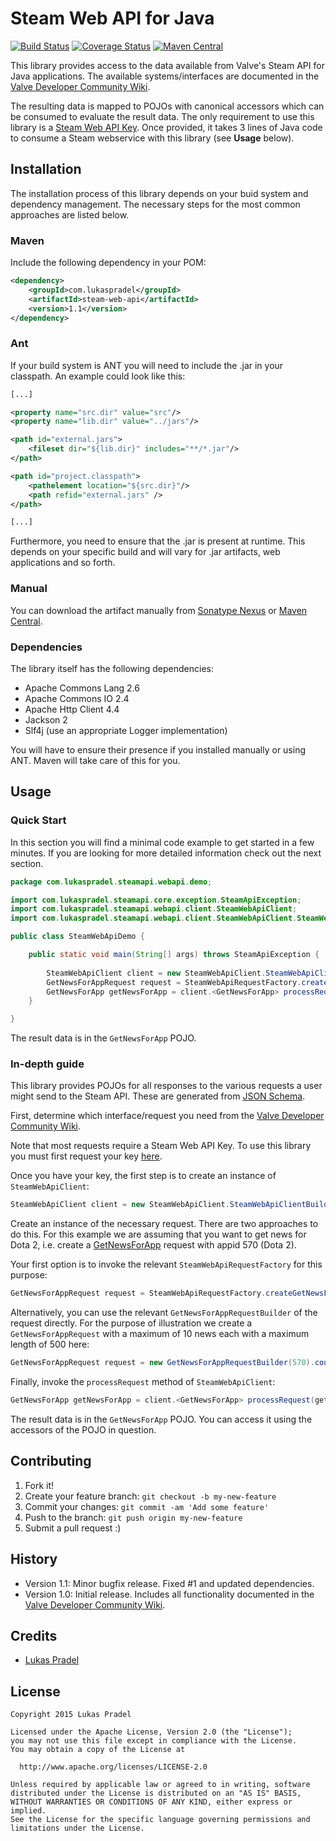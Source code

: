 Steam Web API for Java
==================

[![Build Status](https://travis-ci.org/lpradel/steam-web-api-java.svg?branch=master)](https://travis-ci.org/lpradel/steam-web-api-java)
[![Coverage Status](https://coveralls.io/repos/lpradel/steam-web-api-java/badge.svg?branch=master)](https://coveralls.io/r/lpradel/steam-web-api-java?branch=master)
[![Maven Central](https://maven-badges.herokuapp.com/maven-central/com.lukaspradel/steam-web-api/badge.svg)](https://maven-badges.herokuapp.com/maven-central/com.lukaspradel/steam-web-api)

This library provides access to the data available from Valve's Steam API for Java applications. The available systems/interfaces are documented in the [Valve Developer Community Wiki](https://developer.valvesoftware.com/wiki/Steam_Web_API).

The resulting data is mapped to POJOs with canonical accessors which can be consumed to evaluate the result data. The only requirement to use this library is a [Steam Web API Key](http://steamcommunity.com/dev/apikey). Once provided, it takes 3 lines of Java code to consume a Steam webservice with this library (see **Usage** below).

## Installation

The installation process of this library depends on your buid system and dependency management. The necessary steps for the most common approaches are listed below.

### Maven

Include the following dependency in your POM:

```xml
<dependency>
    <groupId>com.lukaspradel</groupId>
    <artifactId>steam-web-api</artifactId>
    <version>1.1</version>
</dependency>
```

### Ant

If your build system is ANT you will need to include the .jar in your classpath. An example could look like this:

```xml
[...]

<property name="src.dir" value="src"/>
<property name="lib.dir" value="../jars"/>

<path id="external.jars">
    <fileset dir="${lib.dir}" includes="**/*.jar"/>
</path>

<path id="project.classpath">
    <pathelement location="${src.dir}"/>
    <path refid="external.jars" />
</path>

[...]
```

Furthermore, you need to ensure that the .jar is present at runtime. This depends on your specific build and will vary for .jar artifacts, web applications and so forth. 

### Manual

You can download the artifact manually from [Sonatype Nexus](https://oss.sonatype.org/service/local/repositories/releases/content/com/lukaspradel/steam-web-api/1.1/steam-web-api-1.1.jar) or [Maven Central](https://repo1.maven.org/maven2/com/lukaspradel/steam-web-api/1.1/steam-web-api-1.1.jar).

### Dependencies

The library itself has the following dependencies:
- Apache Commons Lang 2.6
- Apache Commons IO 2.4
- Apache Http Client 4.4
- Jackson 2
- Slf4j (use an appropriate Logger implementation)

You will have to ensure their presence if you installed manually or using ANT. Maven will take care of this for you.

## Usage

### Quick Start

In this section you will find a minimal code example to get started in a few minutes. If you are looking for more detailed information check out the next section.

```java
package com.lukaspradel.steamapi.webapi.demo;

import com.lukaspradel.steamapi.core.exception.SteamApiException;
import com.lukaspradel.steamapi.webapi.client.SteamWebApiClient;
import com.lukaspradel.steamapi.webapi.client.SteamWebApiClient.SteamWebApiClientBuilder;

public class SteamWebApiDemo {

    public static void main(String[] args) throws SteamApiException {
    
        SteamWebApiClient client = new SteamWebApiClient.SteamWebApiClientBuilder("Your-Web-API-Key").build();
        GetNewsForAppRequest request = SteamWebApiRequestFactory.createGetNewsForAppRequest(570); // appId of Dota 2
        GetNewsForApp getNewsForApp = client.<GetNewsForApp> processRequest(getNewsForAppRequest);
    }

}
```

The result data is in the `GetNewsForApp` POJO.

### In-depth guide

This library provides POJOs for all responses to the various requests a user might send to the Steam API. These are generated from [JSON Schema](http://json-schema.org/).

First, determine which interface/request you need from the [Valve Developer Community Wiki](https://developer.valvesoftware.com/wiki/Steam_Web_API).

Note that most requests require a Steam Web API Key. To use this library you must first request your key [here](http://steamcommunity.com/dev/apikey).

Once you have your key, the first step is to create an instance of `SteamWebApiClient`:

```java
SteamWebApiClient client = new SteamWebApiClient.SteamWebApiClientBuilder("Your-Web-API-Key").build();
```

Create an instance of the necessary request. There are two approaches to do this. For this example we are assuming that you want to get news for Dota 2, i.e. create a [GetNewsForApp](https://developer.valvesoftware.com/wiki/Steam_Web_API#GetNewsForApp_.28v0002.29) request with appid 570 (Dota 2).

Your first option is to invoke the relevant `SteamWebApiRequestFactory` for this purpose:

```java
GetNewsForAppRequest request = SteamWebApiRequestFactory.createGetNewsForAppRequest(appId);
```

Alternatively, you can use the relevant `GetNewsForAppRequestBuilder` of the request directly. For the purpose of illustration we create a `GetNewsForAppRequest` with a maximum of 10 news each with a maximum length of 500 here:

```java
GetNewsForAppRequest request = new GetNewsForAppRequestBuilder(570).count(10).maxLength(500).buildRequest();
```

Finally, invoke the `processRequest` method of `SteamWebApiClient`:
```java
GetNewsForApp getNewsForApp = client.<GetNewsForApp> processRequest(getNewsForAppRequest);
```

The result data is in the `GetNewsForApp` POJO. You can access it using the accessors of the POJO in question.

## Contributing

1. Fork it!
2. Create your feature branch: `git checkout -b my-new-feature`
3. Commit your changes: `git commit -am 'Add some feature'`
4. Push to the branch: `git push origin my-new-feature`
5. Submit a pull request :)

## History

- Version 1.1: Minor bugfix release. Fixed #1 and updated dependencies.
- Version 1.0: Initial release. Includes all functionality documented in the [Valve Developer Community Wiki](https://developer.valvesoftware.com/wiki/Steam_Web_API).

## Credits

- [Lukas Pradel](https://github.com/lpradel)

## License


    Copyright 2015 Lukas Pradel
    
    Licensed under the Apache License, Version 2.0 (the "License");
    you may not use this file except in compliance with the License.
    You may obtain a copy of the License at
    
      http://www.apache.org/licenses/LICENSE-2.0
    
    Unless required by applicable law or agreed to in writing, software
    distributed under the License is distributed on an "AS IS" BASIS,
    WITHOUT WARRANTIES OR CONDITIONS OF ANY KIND, either express or implied.
    See the License for the specific language governing permissions and
    limitations under the License.
